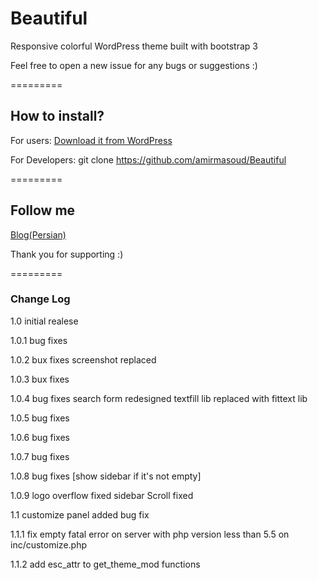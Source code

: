 <h1>Beautiful</h1>


Responsive colorful WordPress theme built with bootstrap 3

Feel free to open a new issue for any bugs or suggestions :)

=========

<h2>How to install?</h2>


For users: <a href="hhtp://wordpress.org/themes/beautiful">Download it from WordPress</a>

For Developers: git clone https://github.com/amirmasoud/Beautiful

=========

<h2>Follow me</h2>


<a href="http://chakosh.ir">Blog(Persian)</a>

Thank you for supporting :)

=========


<h3>Change Log</h3>


1.0
initial realese

1.0.1
bug fixes

1.0.2
bux fixes
screenshot replaced

1.0.3
bux fixes

1.0.4
bug fixes
search form redesigned
textfill lib replaced with fittext lib

1.0.5
bug fixes

1.0.6
bug fixes

1.0.7
bug fixes

1.0.8
bug fixes
[show sidebar if it's not empty]

1.0.9
logo overflow fixed
sidebar Scroll fixed

1.1
customize panel added
bug fix

1.1.1
fix empty fatal error on server with php version less than 5.5 on inc/customize.php

1.1.2
add esc_attr to get_theme_mod functions